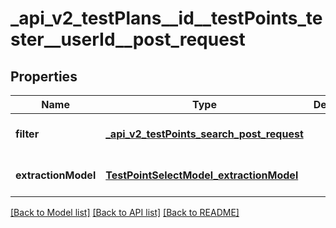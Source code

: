 # _api_v2_testPlans__id__testPoints_tester__userId__post_request
## Properties

| Name | Type | Description | Notes |
|------------ | ------------- | ------------- | -------------|
| **filter** | [**_api_v2_testPoints_search_post_request**](_api_v2_testPoints_search_post_request.md) |  | [optional] [default to null] |
| **extractionModel** | [**TestPointSelectModel_extractionModel**](TestPointSelectModel_extractionModel.md) |  | [optional] [default to null] |

[[Back to Model list]](../README.md#documentation-for-models) [[Back to API list]](../README.md#documentation-for-api-endpoints) [[Back to README]](../README.md)

